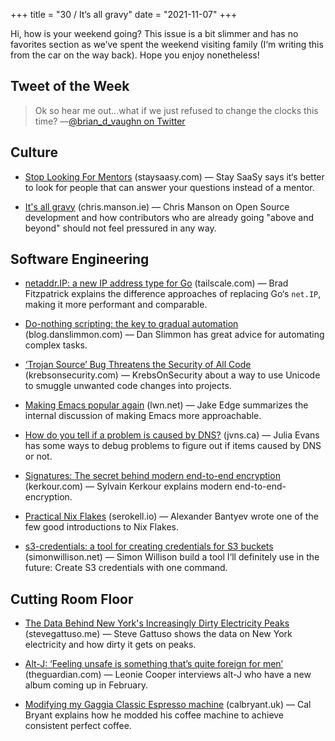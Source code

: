 +++
title = "30 / It‘s all gravy"
date = "2021-11-07"
+++

Hi, how is your weekend going? This issue is a bit slimmer and has no favorites section as we’ve spent the weekend visiting family (I‘m writing this from the car on the way back). Hope you enjoy nonetheless!

## Tweet of the Week

> Ok so hear me out…what if we just refused to change the clocks this time?
>  —[@brian_d_vaughn on Twitter](https://twitter.com/brian_d_vaughn/status/1456831632028192770)

## Culture

* [Stop Looking For Mentors](https://staysaasy.com/career/2021/10/16/mentorship.html) (staysaasy.com) — Stay SaaSy says it‘s better to look for people that can answer your questions instead of a mentor.

* [It's all gravy](https://chris.manson.ie/it's-all-gravy/) (chris.manson.ie) — Chris Manson on Open Source development and how contributors who are already going "above and beyond" should not feel pressured in any way.

## Software Engineering

* [netaddr.IP: a new IP address type for Go](https://tailscale.com/blog/netaddr-new-ip-type-for-go/) (tailscale.com) — Brad Fitzpatrick explains the difference approaches of replacing Go‘s `net.IP`, making it more performant and comparable.

* [Do-nothing scripting: the key to gradual automation](https://blog.danslimmon.com/2019/07/15/do-nothing-scripting-the-key-to-gradual-automation/) (blog.danslimmon.com) — Dan Slimmon has great advice for automating complex tasks.

* [‘Trojan Source’ Bug Threatens the Security of All Code](https://krebsonsecurity.com/2021/11/trojan-source-bug-threatens-the-security-of-all-code/) (krebsonsecurity.com) — KrebsOnSecurity about a way to use Unicode to smuggle unwanted code changes into projects.

* [Making Emacs popular again](https://lwn.net/Articles/819452/) (lwn.net) — Jake Edge summarizes the internal discussion of making Emacs more approachable.

* [How do you tell if a problem is caused by DNS?](https://jvns.ca/blog/2021/11/04/how-do-you-tell-if-a-problem-is-caused-by-dns/) (jvns.ca) — Julia Evans has some ways to debug problems to figure out if items caused by DNS or not.

* [Signatures: The secret behind modern end-to-end encryption](https://kerkour.com/blog/signatures-modern-end-to-end-encryption/) (kerkour.com) — Sylvain Kerkour explains modern end-to-end-encryption.

* [Practical Nix Flakes](https://serokell.io/blog/practical-nix-flakes) (serokell.io) — Alexander Bantyev wrote one of the few good introductions to Nix Flakes.

* [s3-credentials: a tool for creating credentials for S3 buckets](https://simonwillison.net/2021/Nov/3/s3-credentials/) (simonwillison.net) — Simon Willison build a tool I‘ll definitely use in the future: Create S3 credentials with one command.

## Cutting Room Floor

* [The Data Behind New York's Increasingly Dirty Electricity Peaks](https://www.stevegattuso.me/2021/10/31/new-york-dirty-electricity-peaks.html) (stevegattuso.me) — Steve Gattuso shows the data on New York electricity and how dirty it gets on peaks.

* [Alt-J: ‘Feeling unsafe is something that’s quite foreign for men’](https://www.theguardian.com/music/2021/nov/02/alt-j-unsafe-foreign-men-british-band-trauma-dark) (theguardian.com) — Leonie Cooper interviews alt-J who have a new album coming up in February.

* [Modifying my Gaggia Classic Espresso machine](https://calbryant.uk/blog/well-integrated-pid-temperature-control-of-a-gaggia-classic-espresso-machine/#) (calbryant.uk) —  Cal Bryant explains how he modded his coffee machine to achieve consistent perfect coffee.